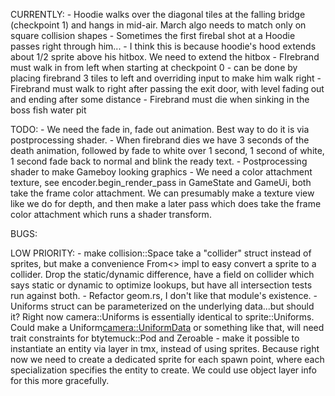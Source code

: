 CURRENTLY:
    - Hoodie walks over the diagonal tiles at the falling bridge (checkpoint 1) and hangs in mid-air. March algo needs to match only on square collision shapes
    - Sometimes the first firebal shot at a Hoodie passes right through him...
        - I think this is because hoodie's hood extends about 1/2 sprite above his hitbox. We need to extend the hitbox
    - FIrebrand must walk in from left when starting at checkpoint 0 - can be done by placing firebrand 3 tiles to left and overriding input to make him walk right
    - Firebrand must walk to right after passing the exit door, with level fading out and ending after some distance
    - Firebrand must die when sinking in the boss fish water pit

TODO:
    - We need the fade in, fade out animation. Best way to do it is via postprocessing shader.
        - When firebrand dies we have 3 seconds of the death animation, followed by fade to white over 1 second, 1 second of white, 1 second fade back to normal and blink the ready text.
    - Postprocessing shader to make Gameboy looking graphics
        - We need a color attachment texture, see  encoder.begin_render_pass in GameState and GameUi, both take the frame color attachment. We can presumably make a texture view like we do for depth, and then make a later pass which does take the frame color attachment which runs a shader transform.

BUGS:

LOW PRIORITY:
    - make collision::Space take a "collider" struct instead of sprites, but make a convenience From<> impl to easy convert a sprite to a collider. Drop the static/dynamic difference, have a field on collider which says static or dynamic to optimize lookups, but have all intersection tests run against both.
    - Refactor geom.rs, I don't like that module's existence.
    - Uniforms struct can be parameterized on the underlying data...but should it? Right now camera::Uniforms is essentially identical to sprite::Uniforms. Could make a Uniform<camera::UniformData> or something like that, will need trait constraints for btytemuck::Pod and Zeroable
    - make it possible to instantiate an entity via <object> layer in tmx, instead of using sprites. Because right now we need to create a dedicated sprite for each spawn point, where each specialization specifies the entity to create. We could use object layer info for this more gracefully.
